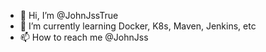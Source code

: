 - 👋 Hi, I’m @JohnJssTrue
- 🌱 I’m currently learning Docker, K8s, Maven, Jenkins, etc
- 📫 How to reach me @JohnJss

<!---
JohnJssTrue/JohnJssTrue is a ✨ special ✨ repository because its `README.md` (this file) appears on your GitHub profile.
You can click the Preview link to take a look at your changes.
--->
